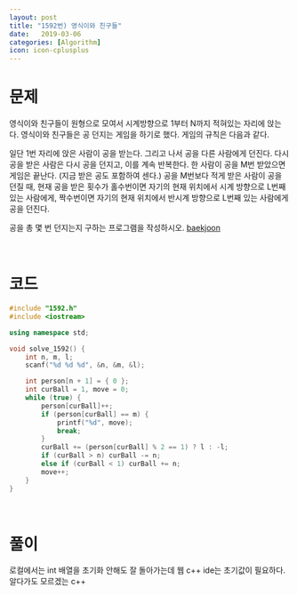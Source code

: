 ```yaml
---
layout: post
title: "1592번) 영식이와 친구들"
date:   2019-03-06
categories: [Algorithm]
icon: icon-cplusplus
---
```


# 문제
영식이와 친구들이 원형으로 모여서 시계방향으로 1부터 N까지 적혀있는 자리에 앉는다. 영식이와 친구들은 공 던지는 게임을 하기로 했다. 게임의 규칙은 다음과 같다.

일단 1번 자리에 앉은 사람이 공을 받는다. 그리고 나서 공을 다른 사람에게 던진다. 다시 공을 받은 사람은 다시 공을 던지고, 이를 계속 반복한다. 한 사람이 공을 M번 받았으면 게임은 끝난다. (지금 받은 공도 포함하여 센다.) 공을 M번보다 적게 받은 사람이 공을 던질 때, 현재 공을 받은 횟수가 홀수번이면 자기의 현재 위치에서 시계 방향으로 L번째 있는 사람에게, 짝수번이면 자기의 현재 위치에서 반시계 방향으로 L번째 있는 사람에게 공을 던진다.

공을 총 몇 번 던지는지 구하는 프로그램을 작성하시오. [baekjoon](https://www.acmicpc.net/problem/1592)

<br>

# 코드
```c++
#include "1592.h"
#include <iostream>

using namespace std;

void solve_1592() {
    int n, m, l;
    scanf("%d %d %d", &n, &m, &l);

    int person[n + 1] = { 0 };
    int curBall = 1, move = 0;
    while (true) {
        person[curBall]++;
        if (person[curBall] == m) {
            printf("%d", move);
            break;
        }
        curBall += (person[curBall] % 2 == 1) ? l : -l;
        if (curBall > n) curBall -= n;
        else if (curBall < 1) curBall += n;
        move++;
    }
}
```

<br>

# 풀이
로컬에서는 int 배열을 초기화 안해도 잘 돌아가는데 웹 c++ ide는 초기값이 필요하다. 알다가도 모르겠는 c++

